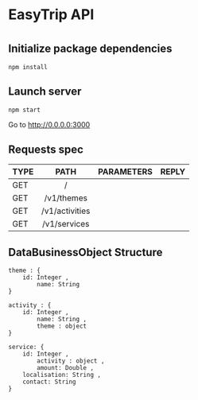 #
# EasyTrip API
#

## Initialize package dependencies

```
npm install
```

## Launch server

```
npm start
```

Go to http://0.0.0.0:3000


## Requests spec

| TYPE     | PATH               | PARAMETERS         | REPLY  
| ---------|:------------------:|:------------------:| -------------------:
| GET      | /                  |                	 | 
| GET      | /v1/themes         |                    |
| GET      | /v1/activities     |                    |
| GET      | /v1/services       |                    |



## DataBusinessObject Structure

	theme : {
		id: Integer ,
    		name: String
	}

	activity : {
		id: Integer ,
    		name: String ,
    		theme : object
	}

	service: {
		id: Integer ,
    		activity : object ,
    		amount: Double ,
		localisation: String ,
		contact: String
	}
